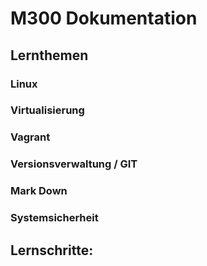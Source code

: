 # M300 Dokumentation
## Lernthemen
### Linux
### Virtualisierung
### Vagrant
### Versionsverwaltung / GIT
### Mark Down
### Systemsicherheit
## Lernschritte: